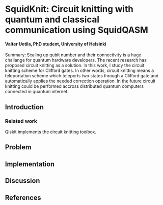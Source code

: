# SquidKnit: Circuit knitting with quantum and classical communication using SquidQASM

#### Valter Uotila, PhD student, University of Helsinki

Summary: Scaling up qubit number and their connectivity is a huge challange for quantum hardware developers. The recent research has proposed circuit knitting as a solution. In this work, I study the circuit knitting scheme for Clifford gates. In other words, circuit knitting means a teleportation scheme which teleports two states through a Clifford gate and automatically applies the needed correction operation. In the future circuit knitting could be performed accross distributed quantum computers connected in quantum internet.

## Introduction

### Related work

Qiskit implements the circuit knitting toolbox.

## Problem

## Implementation

## Discussion

## References